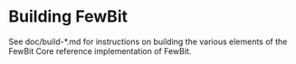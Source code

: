 # Building FewBit

See doc/build-\*.md for instructions on building the various
elements of the FewBit Core reference implementation of FewBit.

